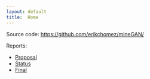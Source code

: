 ```yaml
---
layout: default
title:  Home
---
```


Source code: https://github.com/erikchomez/mineGAN/

Reports:

- [Proposal](proposal.html)
- [Status](status.html)
- [Final](final.html)

